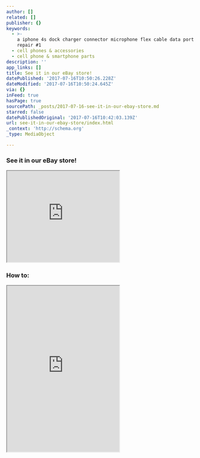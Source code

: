 ```yaml
---
author: []
related: []
publisher: {}
keywords:
  - >-
    a iphone 4s dock charger connector microphone flex cable data port usb
    repair #1
  - cell phones & accessories
  - cell phone & smartphone parts
description: ''
app_links: []
title: See it in our eBay store!
datePublished: '2017-07-16T10:50:26.228Z'
dateModified: '2017-07-16T10:50:24.645Z'
via: {}
inFeed: true
hasPage: true
sourcePath: _posts/2017-07-16-see-it-in-our-ebay-store.md
starred: false
datePublishedOriginal: '2017-07-16T10:42:03.139Z'
url: see-it-in-our-ebay-store/index.html
_context: 'http://schema.org'
_type: MediaObject

---
```

### See it in our eBay store!

<iframe src="https://the-grid.github.io/ed-userhtml/?g=eJxlklFvmzAQgN_7KyymBFjmgAEnTRoyZUojVVOnaunjpMkYk1gFGxnTNNr232ubbtk0CfDd-TCf7mPVUcVbvb4Kql5QzaUI-vBHKWnfMKGnJ8U1C_wVbw6g0-ea5Z5mLxqWjEpFbPtSSMFuCqlKppbxTUvKkouDiRqiDlwsYw90iuaeP-kn_rhpde5P7ok-TqtaShW4UBFRyiYI3y_YIpz43npFgDavM51734uaiCcPHBWr3ClTxdqaUBZESj4zxZs2-uC70A_dFxTLj1q33SjdjJKdudzmlBXkPKWy-V0wKzL3HCGI0ySOIVokGMPY1dNdVaWjdJuNkpmWsualSRC6js32rO0Lk2E8x8k8mePUlChpWteD0_Q6zpIY2UbLYmqWZpRgi4MtkHmcTqe_gEyB62HdQP5wNBOF2R5uJX2C9GgHoSCVQjCqpYINp0q2rqmq2QukpKgZLIkmsJVKw74roJkR4Qoi6A5FKcLzbGbwk9SC7LrugRzYF9Iwm273j18_O8D72_2tC-4evfUGDCgg2wOLAt5QwB8UcEEBFgU4FGBRgEUBBgUMKOAdAj8B-0TOq4is_fBXGPjRt-hfNRejKPrPS4Q-Gid5Nh585M7G2LjILybGg4f8YsEPr1bR2z_-CjhL54M" height="244" style=""></iframe>

### How to:

<iframe src="https://the-grid.github.io/ed-userhtml/?g=eJwljj0PwiAUAP9Kw-BYakyN0VIHXTq5GhfDx0NIoK95gMR_b6PjLXc3eEsyQlO9yU6wft-xxoF_uSzYbtuzJpEWzOW8pCPntdb2gyUXBa3GyCEqMPw2qfv7-rgcntOZIIhuI-NySg6rny2K1fhrKCQDJNjKMgSstoSQNAHM48D_G-MXczgw9A" height="444" style=""></iframe>
